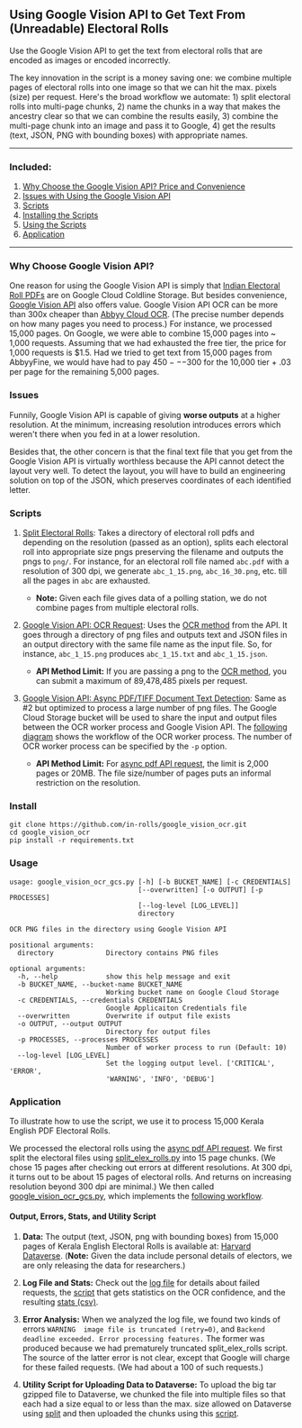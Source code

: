 ## Using Google Vision API to Get Text From (Unreadable) Electoral Rolls

Use the Google Vision API to get the text from electoral rolls that are encoded as images or encoded incorrectly.

The key innovation in the script is a money saving one: we combine multiple pages of electoral rolls into one image so that we can hit the max. pixels (size) per request. Here's the broad workflow we automate: 1) split electoral rolls into multi-page chunks, 2) name the chunks in a way that makes the ancestry clear so that we can combine the results easily, 3) combine the multi-page chunk into an image and pass it to Google, 4) get the results (text, JSON, PNG with bounding boxes) with appropriate names.  

---------------

### Included:

1. [Why Choose the Google Vision API? Price and Convenience](#why-choose-google-vision-api)
2. [Issues with Using the Google Vision API](#issues)
3. [Scripts](#scripts)
4. [Installing the Scripts](#install)
5. [Using the Scripts](#usage)
6. [Application](#application)

----------------


### Why Choose Google Vision API?

One reason for using the Google Vision API is simply that [Indian Electoral Roll PDFs](https://github.com/in-rolls/electoral_rolls) are on Google Cloud Coldline Storage. But besides convenience, [Google Vision API](https://cloud.google.com/vision/) also offers value. Google Vision API OCR can be more than 300x cheaper than [Abbyy Cloud OCR](https://www.ocrsdk.com/plans-and-pricing/). (The precise number depends on how many pages you need to process.) For instance, we processed 15,000 pages. On Google, we were able to combine 15,000 pages into ~ 1,000 requests. Assuming that we had exhausted the free tier, the price for 1,000 requests is $1.5. Had we tried to get text from 15,000 pages from AbbyyFine, we would have had to pay $450---$300 for the 10,000 tier + .03 per page for the remaining 5,000 pages.

### Issues

Funnily, Google Vision API is capable of giving  **worse outputs** at a higher resolution. At the minimum, increasing resolution introduces errors which weren't there when you fed in at a lower resolution.

Besides that, the other concern is that the final text file that you get from the Google Vision API is virtually worthless because the API cannot detect the layout very well. To detect the layout, you will have to build an engineering solution on top of the JSON, which preserves coordinates of each identified letter.

### Scripts

1. [Split Electoral Rolls](split_elex_rolls.py): Takes a directory of electoral roll pdfs and depending on the resolution (passed as an option), splits each electoral roll into appropriate size pngs preserving the filename and outputs the pngs to `png/`. For instance, for an electoral roll file named `abc.pdf` with a resolution of 300 dpi, we generate `abc_1_15.png`, `abc_16_30.png`, etc. till all the pages in `abc` are exhausted. 
    
    * **Note:** Given each file gives data of a polling station, we do not combine pages from multiple electoral rolls.

2. [Google Vision API: OCR Request](google_vision_ocr.py): Uses the [OCR method](https://cloud.google.com/vision/docs/ocr) from the API. It goes through a directory of png files and outputs text and JSON files in an output directory with the same file name as the input file. So, for instance, `abc_1_15.png` produces `abc_1_15.txt` and `abc_1_15.json`.
    
    * **API Method Limit:** If you are passing a png to the [OCR method](https://cloud.google.com/vision/docs/ocr), you can submit a maximum of 89,478,485 pixels per request.

3. [Google Vision API: Async PDF/TIFF Document Text Detection](google_vision_ocr_gcs.py): Same as #2 but optimized to process a large number of png files. The Google Cloud Storage bucket will be used to share the input and output files between the OCR worker process and Google Vision API. The [following diagram](gcs_workflow.md) shows the workflow of the OCR worker process. The number of OCR worker process can be specified by the `-p` option.

    * **API Method Limit:** For [async pdf API request](https://cloud.google.com/vision/docs/pdf), the limit is 2,000 pages or 20MB. The file size/number of pages puts an informal restriction on the resolution.


### Install

```
git clone https://github.com/in-rolls/google_vision_ocr.git
cd google_vision_ocr
pip install -r requirements.txt
```

### Usage

```
usage: google_vision_ocr_gcs.py [-h] [-b BUCKET_NAME] [-c CREDENTIALS]
                                [--overwritten] [-o OUTPUT] [-p PROCESSES]
                                [--log-level [LOG_LEVEL]]
                                directory

OCR PNG files in the directory using Google Vision API

positional arguments:
  directory             Directory contains PNG files

optional arguments:
  -h, --help            show this help message and exit
  -b BUCKET_NAME, --bucket-name BUCKET_NAME
                        Working bucket name on Google Cloud Storage
  -c CREDENTIALS, --credentials CREDENTIALS
                        Google Applicaiton Credentials file
  --overwritten         Overwrite if output file exists
  -o OUTPUT, --output OUTPUT
                        Directory for output files
  -p PROCESSES, --processes PROCESSES
                        Number of worker process to run (Default: 10)
  --log-level [LOG_LEVEL]
                        Set the logging output level. ['CRITICAL', 'ERROR',
                        'WARNING', 'INFO', 'DEBUG']
```

### Application

To illustrate how to use the script, we use it to process 15,000 Kerala English PDF Electoral Rolls. 

We processed the electoral rolls using the [async pdf API request](https://cloud.google.com/vision/docs/pdf). We first split the electoral files using [split_elex_rolls.py](split_elex_rolls.py) into 15 page chunks. (We chose 15 pages after checking out errors at different resolutions. At 300 dpi, it turns out to be about 15 pages of electoral rolls. And returns on increasing resolution beyond 300 dpi are minimal.) We then called [google_vision_ocr_gcs.py](google_vision_ocr_gcs.py), which implements the [following workflow](gcs_workflow.md). 

#### Output, Errors, Stats, and Utility Script

1. **Data:** The output (text, JSON, png with bounding boxes) from 15,000 pages of Kerala English Electoral Rolls is available at: [Harvard Dataverse](https://dataverse.harvard.edu/dataset.xhtml?persistentId=doi:10.7910/DVN/MQPPNC).  (**Note:** Given the data include personal details of electors, we are only releasing the data for researchers.)

2. **Log File and Stats:** Check out the [log file](sample_out/mplog.log) for details about failed requests, the [script](sample_out/google_vision_ocr_log2stat.ipynb) that gets statistics on the OCR confidence, and the resulting [stats (csv)](sample_out/google_vision_ocr_stat.csv). 

3. **Error Analysis:** When we analyzed the log file, we found two kinds of errors `WARNING  image file is truncated (retry=0)`, and `Backend deadline exceeded. Error processing features.` The former was produced because we had prematurely truncated split_elex_rolls script. The source of the latter error is not clear, except that Google will charge for these failed requests. (We had about a 100 of such requests.)

4. **Utility Script for Uploading Data to Dataverse:** To upload the big tar gzipped file to Dataverse, we chunked the file into multiple files so that each had a size equal to or less than the max. size allowed on Dataverse using [split](https://www.tecmint.com/split-large-tar-into-multiple-files-of-certain-size/) and then uploaded the chunks using this [script](https://gist.github.com/suriyan/ffe979445a8f419c10bc939419062fc9).
